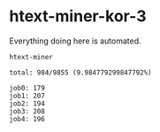 # htext-miner-kor-3

Everything doing here is automated.

```
htext-miner

total: 984/9855 (9.984779299847792%)

job0: 179
job1: 207
job2: 194
job3: 208
job4: 196
```